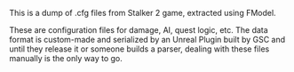 This is a dump of .cfg files from Stalker 2 game, extracted using FModel.

These are configuration files for damage, AI, quest logic, etc.
The data format is custom-made and serialized by an Unreal Plugin built by GSC and until they release it or someone builds a parser, dealing with these files manually is the only way to go.
